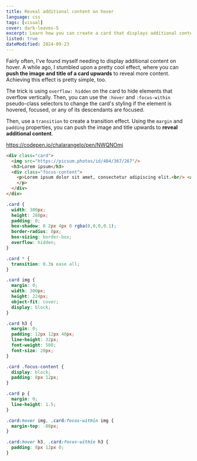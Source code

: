 ```yaml
---
title: Reveal additional content on hover
language: css
tags: [visual]
cover: dark-leaves-5
excerpt: Learn how you can create a card that displays additional content on hover.
listed: true
dateModified: 2024-09-23
---
```


Fairly often, I've found myself needing to display additional content on hover. A while ago, I stumbled upon a pretty cool effect, where you can **push the image and title of a card upwards** to reveal more content. Achieving this effect is pretty simple, too.

The trick is using `overflow: hidden` on the card to hide elements that overflow vertically. Then, you can use the `:hover` and `:focus-within` pseudo-class selectors to change the card's styling if the element is hovered, focused, or any of its descendants are focused.

Then, use a `transition` to create a transition effect. Using the `margin` and `padding` properties, you can push the image and title upwards to **reveal additional content**.

https://codepen.io/chalarangelo/pen/NWQNOmj


```html
<div class="card">
  <img src="https://picsum.photos/id/404/367/267"/>
  <h3>Lorem ipsum</h3>
  <div class="focus-content">
    <p>Lorem ipsum dolor sit amet, consectetur adipiscing elit.<br/> <a href="#">Link to source</a>
    </p>
  </div>
</div>
```

```css
.card {
  width: 300px;
  height: 280px;
  padding: 0;
  box-shadow: 0 2px 4px 0 rgba(0,0,0,0.1);
  border-radius: 8px;
  box-sizing: border-box;
  overflow: hidden;
}

.card * {
  transition: 0.3s ease all;
}

.card img {
  margin: 0;
  width: 300px;
  height: 224px;
  object-fit: cover;
  display: block;
}

.card h3 {
  margin: 0;
  padding: 12px 12px 48px;
  line-height: 32px;
  font-weight: 500;
  font-size: 20px;
}

.card .focus-content {
  display: block;
  padding: 8px 12px;
}

.card p {
  margin: 0;
  line-height: 1.5;
}

.card:hover img, .card:focus-within img {
  margin-top: -80px;
}

.card:hover h3, .card:focus-within h3 {
  padding: 8px 12px 0;
}
```
